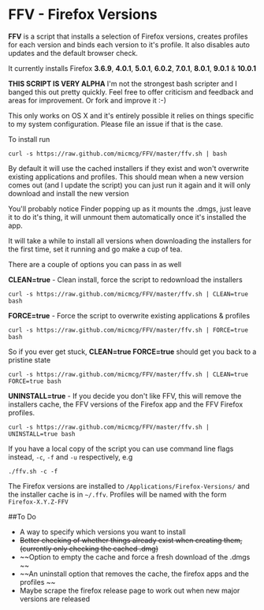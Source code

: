 # FFV - Firefox Versions

**FFV** is a script that installs a selection of Firefox versions, creates profiles for each version and binds each version to it's profile. It also disables auto updates and the default browser check. 

It currently installs Firefox **3.6.9**, **4.0.1**, **5.0.1**, **6.0.2**, **7.0.1**, **8.0.1**, **9.0.1** & **10.0.1**

**THIS SCRIPT IS VERY ALPHA**
I'm not the strongest bash scripter and I banged this out pretty quickly. Feel free to offer criticism and feedback and areas for improvement. Or fork and improve it :-)

This only works on OS X and it's entirely possible it relies on things specific to my system configuration. Please file an issue if that is the case. 

To install run 

	curl -s https://raw.github.com/micmcg/FFV/master/ffv.sh | bash

By default it will use the cached installers if they exist and won't overwrite existing applications and profiles. This should mean when a new version comes out (and I update the script) you can just run it again and it will only download and install the new version

You'll probably notice Finder popping up as it mounts the .dmgs, just leave it to do it's thing, it will unmount them automatically once it's installed the app. 

It will take a while to install all versions when downloading the installers for the first time, set it running and go make a cup of tea. 

There are a couple of options you can pass in as well

**CLEAN=true** - Clean install, force the script to redownload the installers

	curl -s https://raw.github.com/micmcg/FFV/master/ffv.sh | CLEAN=true bash

**FORCE=true** - Force the script to overwrite existing applications & profiles

	curl -s https://raw.github.com/micmcg/FFV/master/ffv.sh | FORCE=true bash
	
So if you ever get stuck, **CLEAN=true FORCE=true** should get you back to a pristine state

	curl -s https://raw.github.com/micmcg/FFV/master/ffv.sh | CLEAN=true FORCE=true bash
	
**UNINSTALL=true** - If you decide you don't like FFV, this will remove the installers cache, the FFV versions of the Firefox app and the FFV Firefox profiles. 

	curl -s https://raw.github.com/micmcg/FFV/master/ffv.sh | UNINSTALL=true bash

If you have a local copy of the script you can use command line flags instead, `-c`, `-f` and `-u` respectively, e.g

	./ffv.sh -c -f

The Firefox versions are installed to `/Applications/Firefox-Versions/` and the installer cache is in `~/.ffv`. Profiles will be named with the form `Firefox-X.Y.Z-FFV`

##To Do

* A way to specify which versions you want to install
* ~~Better checking of whether things already exist when creating them, (currently only checking the cached .dmg)~~
* ~~Option to empty the cache and force a fresh download of the .dmgs ~~
* ~~An uninstall option that removes the cache, the firefox apps and the profiles ~~
* Maybe scrape the firefox release page to work out when new major versions are released 
